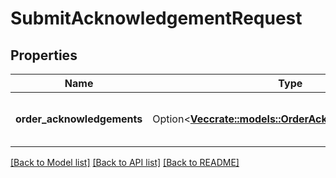 # SubmitAcknowledgementRequest

## Properties

Name | Type | Description | Notes
------------ | ------------- | ------------- | -------------
**order_acknowledgements** | Option<[**Vec<crate::models::OrderAcknowledgementItem>**](OrderAcknowledgementItem.md)> | A list of one or more purchase orders. | [optional]

[[Back to Model list]](../README.md#documentation-for-models) [[Back to API list]](../README.md#documentation-for-api-endpoints) [[Back to README]](../README.md)


